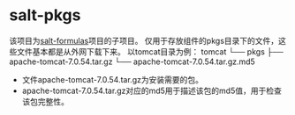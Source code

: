 salt-pkgs
=============

该项目为[salt-formulas](http://git.dev.qianmi.com/tda/salt-formulas.git)项目的子项目。
仅用于存放组件的pkgs目录下的文件，这些文件基本都是从外网下载下来。
以tomcat目录为例：
tomcat
└── pkgs
    ├── apache-tomcat-7.0.54.tar.gz
    └── apache-tomcat-7.0.54.tar.gz.md5

- 文件apache-tomcat-7.0.54.tar.gz为安装需要的包。
- apache-tomcat-7.0.54.tar.gz对应的md5用于描述该包的md5值，用于检查该包完整性。
